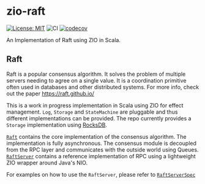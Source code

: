 # zio-raft

[![License: MIT](https://img.shields.io/badge/License-MIT-blue.svg)](https://github.com/ariskk/zio-raft/blob/master/LICENSE)
![CI](https://github.com/ariskk/zio-raft/workflows/CI/badge.svg)
[![codecov](https://codecov.io/gh/jxnu-liguobin/zio-raft/branch/master/graph/badge.svg?token=V95ZMWUUCE)](https://codecov.io/gh/jxnu-liguobin/zio-raft)


An Implementation of Raft using ZIO in Scala.

## Raft

Raft is a popular consensus algorithm. It solves the problem of multiple servers needing to agree on a single value.
It is a coordination primitive often used in databases and other distributed systems.
For more info, check out the paper https://raft.github.io/

This is a work in progress implementation in Scala using ZIO for effect management. `Log`, `Storage` and `StateMachine` are pluggable and 
thus different implementations can be provided. The repo currently provides a `Storage` implementation using [RocksDB](https://rocksdb.org/).

[`Raft`](https://github.com/ariskk/zio-raft/blob/master/core/src/main/scala/com.ariskk.raft/Raft.scala) contains the core implementation of the consensus algorithm.
The implementation is fully asynchronous. The consensus module is decoupled from the RPC layer and communicates with the outside world using Queues. 
[`RaftServer`](https://github.com/ariskk/zio-raft/blob/master/server/src/main/scala/com.ariskk.raft.server/RaftServer.scala) contains a reference implementation of RPC 
using a lightweight ZIO wrapper around Java's NIO.

For examples on how to use the `RaftServer`, please refer to [`RaftServerSpec`](https://github.com/ariskk/zio-raft/blob/master/server/src/test/scala/com.ariskk.raft.server/RaftServerSpec.scala)
